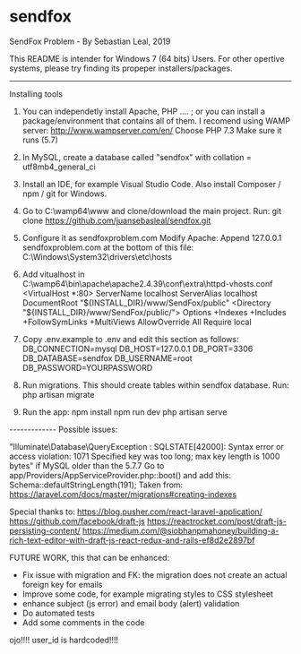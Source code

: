 # sendfox

SendFox Problem - By Sebastian Leal, 2019

This README is intender for Windows 7 (64 bits) Users.
For other opertive systems, please try finding its propeper installers/packages.

***************************************************************
Installing tools

1. You can independetly install Apache, PHP .... ; or you can install a package/environment that contains all of them.
I recomend using WAMP server: http://www.wampserver.com/en/
Choose PHP 7.3
Make sure it runs  (5.7)

2. In MySQL, create a database called "sendfox" with collation = utf8mb4_general_ci

3. Install an IDE, for example Visual Studio Code. Also install Composer / npm / git for Windows.

4. Go to C:\wamp64\www and clone/download the main project. Run:
git clone https://github.com/juansebasleal/sendfox.git

5. Configure it as sendfoxproblem.com
Modify Apache:
Append
127.0.0.1 sendfoxproblem.com
at the bottom of this file: C:\Windows\System32\drivers\etc\hosts

6. Add vitualhost in C:\wamp64\bin\apache\apache2.4.39\conf\extra\httpd-vhosts.conf
<VirtualHost *:80>
  ServerName localhost
  ServerAlias localhost
  DocumentRoot "${INSTALL_DIR}/www/SendFox/public"
  <Directory "${INSTALL_DIR}/www/SendFox/public/">
    Options +Indexes +Includes +FollowSymLinks +MultiViews
    AllowOverride All
    Require local
  </Directory>
</VirtualHost>

7. Copy .env.example to .env and  edit this section as follows:
DB_CONNECTION=mysql
DB_HOST=127.0.0.1
DB_PORT=3306
DB_DATABASE=sendfox
DB_USERNAME=root
DB_PASSWORD=YOURPASSWORD

8. Run migrations. This should create tables within sendfox database. Run:
php artisan migrate

9. Run the app:
npm install
npm run dev
php artisan serve



------------- Possible issues:

"Illuminate\Database\QueryException  : SQLSTATE[42000]: Syntax error or access violation: 1071 Specified key was too long; max key length is 1000 bytes"
if MySQL older than the 5.7.7
Go to app/Providers/AppServiceProvider.php::boot()
and add this: Schema::defaultStringLength(191);
Taken from: https://laravel.com/docs/master/migrations#creating-indexes



Special thanks to:
https://blog.pusher.com/react-laravel-application/
https://github.com/facebook/draft-js
https://reactrocket.com/post/draft-js-persisting-content/
https://medium.com/@siobhanpmahoney/building-a-rich-text-editor-with-draft-js-react-redux-and-rails-ef8d2e2897bf





FUTURE WORK, this that can be enhanced:
- Fix issue with migration and FK: the migration does not create an actual foreign key for emails
- Improve some code, for example migrating styles to CSS stylesheet
- enhance subject (js error) and email body (alert) validation
- Do automated tests
- Add some comments in the code










ojo!!!!
user_id is hardcoded!!!!